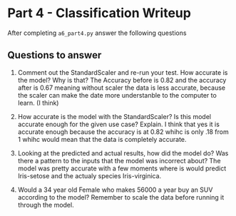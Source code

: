 # Part 4 - Classification Writeup

After completing `a6_part4.py` answer the following questions

## Questions to answer

1. Comment out the StandardScaler and re-run your test. How accurate is the model? Why is that?
The Accuracy before is 0.82 and the accuracy after is 0.67 meaning without scaler the data is less accurate, because the scaler can make the date more understanble to the computer to learn. (I think)

2. How accurate is the model with the StandardScaler? Is this model accurate enough for the given use case? Explain.
I think that yes it is accurate enough because the accuracy is at 0.82 whihc is only .18 from 1 whihc would mean that the data is completely accurate.

3. Looking at the predicted and actual results, how did the model do? Was there a pattern to the inputs that the model was incorrect about?
The model was pretty accurate with a few moments where is would predict Iris-setose and the actualy species Iris-virginica.

4. Would a 34 year old Female who makes 56000 a year buy an SUV according to the model? Remember to scale the data before running it through the model.


